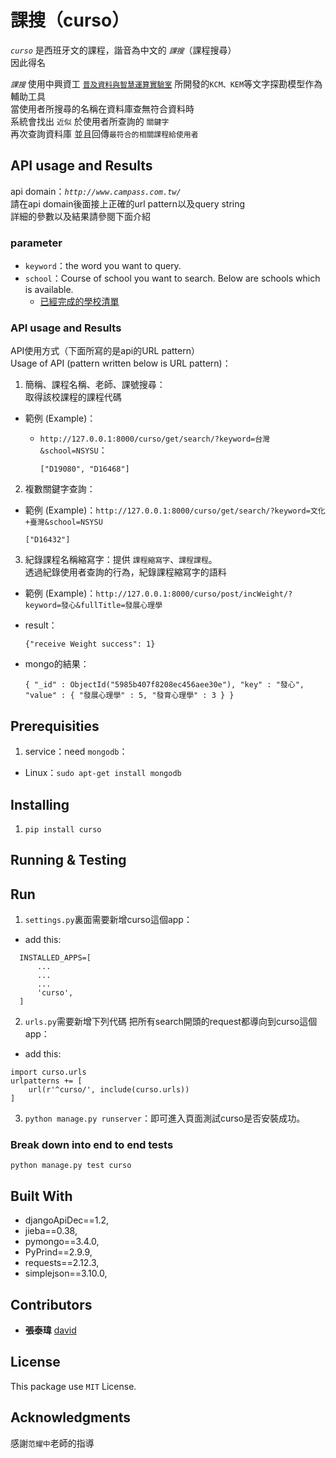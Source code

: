 # 課搜（curso）

*`curso`* 是西班牙文的課程，諧音為中文的 *`課搜`*（課程搜尋）  
因此得名

*`課搜`* 使用中興資工 [`普及資料與智慧運算實驗室`](http://web.nchu.edu.tw/~yfan/) 所開發的`KCM、KEM`等文字探勘模型作為輔助工具  
當使用者所搜尋的名稱在資料庫查無符合資料時  
系統會找出 `近似` 於使用者所查詢的 `關鍵字`   
再次查詢資料庫  並且回傳`最符合的相關課程給使用者`

## API usage and Results

api domain：*`http://www.campass.com.tw/`*  
請在api domain後面接上正確的url pattern以及query string  
詳細的參數以及結果請參閱下面介紹

### parameter

* `keyword`：the word you want to query.
* `school`：Course of school you want to search. Below are schools which is available.
  * [已經完成的學校清單](https://docs.google.com/spreadsheets/d/1shRsbpbYUQtol0Q1Gbgdd3xn4dQy0MHkqDfLIUlKPIQ/edit#gid=270187308)


### API usage and Results

API使用方式（下面所寫的是api的URL pattern）<br>
Usage of API (pattern written below is URL pattern)：

1. 簡稱、課程名稱、老師、課號搜尋：  
取得該校課程的課程代碼

  - 範例 (Example)：
    - `http://127.0.0.1:8000/curso/get/search/?keyword=台灣&school=NSYSU`：

        ```
        ["D19080", "D16468"]
        ```

2. 複數關鍵字查詢：

  - 範例 (Example)：`http://127.0.0.1:8000/curso/get/search/?keyword=文化+臺灣&school=NSYSU`

    ```
    ["D16432"]
    ```

3. 紀錄課程名稱縮寫字：提供 `課程縮寫字`、`課程課程`。  
透過紀錄使用者查詢的行為，紀錄課程縮寫字的語料

  - 範例 (Example)：`http://127.0.0.1:8000/curso/post/incWeight/?keyword=發心&fullTitle=發展心理學`
  - result：

    ```
    {"receive Weight success": 1}
    ```
  - mongo的結果：
    ```
    { "_id" : ObjectId("5985b407f8208ec456aee30e"), "key" : "發心", "value" : { "發展心理學" : 5, "發育心理學" : 3 } }
    ```

## Prerequisities

1. service：need `mongodb`：

  - Linux：`sudo apt-get install mongodb`

## Installing

1. `pip install curso`

## Running & Testing

## Run

1. `settings.py`裏面需要新增curso這個app：
  * add this:
  ```
    INSTALLED_APPS=[
        ...
        ...
        ...
        'curso',
    ]
  ```

2. `urls.py`需要新增下列代碼  把所有search開頭的request都導向到curso這個app：
  * add this:
  ```
  import curso.urls
  urlpatterns += [
      url(r'^curso/', include(curso.urls))
  ]
  ```

3. `python manage.py runserver`：即可進入頁面測試curso是否安裝成功。

### Break down into end to end tests

`python manage.py test curso`

## Built With

- djangoApiDec==1.2,
- jieba==0.38,
- pymongo==3.4.0,
- PyPrind==2.9.9,
- requests==2.12.3,
- simplejson==3.10.0,

## Contributors

- **張泰瑋** [david](https://github.com/david30907d)

## License

This package use `MIT` License.

## Acknowledgments

感謝`范耀中`老師的指導
